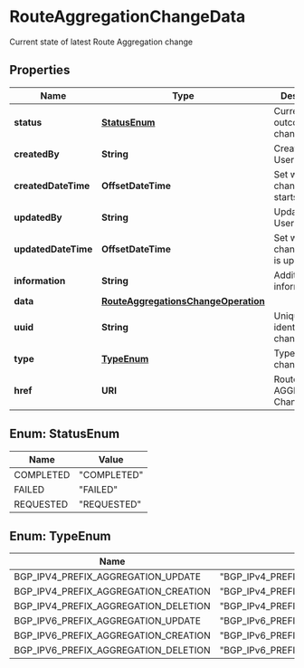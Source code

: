 

# RouteAggregationChangeData

Current state of latest Route Aggregation change

## Properties

| Name | Type | Description | Notes |
|------------ | ------------- | ------------- | -------------|
|**status** | [**StatusEnum**](#StatusEnum) | Current outcome of the change flow |  [optional] |
|**createdBy** | **String** | Created by User Key |  [optional] |
|**createdDateTime** | **OffsetDateTime** | Set when change flow starts |  [optional] |
|**updatedBy** | **String** | Updated by User Key |  [optional] |
|**updatedDateTime** | **OffsetDateTime** | Set when change object is updated |  [optional] |
|**information** | **String** | Additional information |  [optional] |
|**data** | [**RouteAggregationsChangeOperation**](RouteAggregationsChangeOperation.md) |  |  [optional] |
|**uuid** | **String** | Uniquely identifies a change |  |
|**type** | [**TypeEnum**](#TypeEnum) | Type of change |  |
|**href** | **URI** | Route AGGREGATION Change URI |  [optional] |



## Enum: StatusEnum

| Name | Value |
|---- | -----|
| COMPLETED | &quot;COMPLETED&quot; |
| FAILED | &quot;FAILED&quot; |
| REQUESTED | &quot;REQUESTED&quot; |



## Enum: TypeEnum

| Name | Value |
|---- | -----|
| BGP_IPV4_PREFIX_AGGREGATION_UPDATE | &quot;BGP_IPv4_PREFIX_AGGREGATION_UPDATE&quot; |
| BGP_IPV4_PREFIX_AGGREGATION_CREATION | &quot;BGP_IPv4_PREFIX_AGGREGATION_CREATION&quot; |
| BGP_IPV4_PREFIX_AGGREGATION_DELETION | &quot;BGP_IPv4_PREFIX_AGGREGATION_DELETION&quot; |
| BGP_IPV6_PREFIX_AGGREGATION_UPDATE | &quot;BGP_IPv6_PREFIX_AGGREGATION_UPDATE&quot; |
| BGP_IPV6_PREFIX_AGGREGATION_CREATION | &quot;BGP_IPv6_PREFIX_AGGREGATION_CREATION&quot; |
| BGP_IPV6_PREFIX_AGGREGATION_DELETION | &quot;BGP_IPv6_PREFIX_AGGREGATION_DELETION&quot; |



